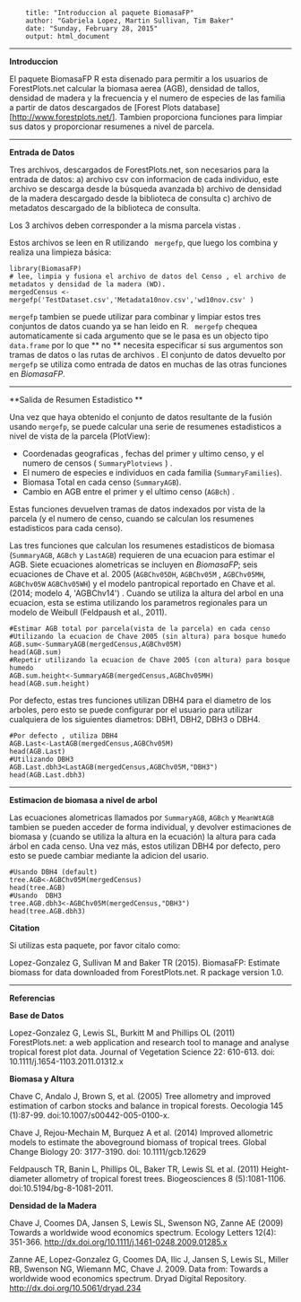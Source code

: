 <!--

        %\VignetteEngine{knitr::rmarkdown}
        %\VignetteIndexEntry{Introduccion al paquete BiomasaFP}
        \usepackage[utf8]{inputenc} 
        \usepackage[spanish]{babel}
        
       
-->
        title: "Introduccion al paquete BiomasaFP"
        author: "Gabriela Lopez, Martin Sullivan, Tim Baker"
        date: "Sunday, February 28, 2015"
        output: html_document
---

**Introduccion**

El paquete BiomasaFP R esta disenado para permitir a los usuarios de ForestPlots.net calcular la biomasa aerea (AGB), densidad de tallos, densidad de madera y la frecuencia y el numero de especies de las familia a partir de datos descargados de [Forest Plots database] [http://www.forestplots.net/]. Tambien proporciona funciones para limpiar sus datos y proporcionar resumenes a nivel de parcela.

---

**Entrada de Datos**

Tres archivos, descargados de ForestPlots.net, son necesarios para la entrada de datos:
a) archivo csv con informacion de cada individuo, este archivo se descarga desde la búsqueda avanzada
b) archivo de densidad de la madera descargado desde la biblioteca de consulta
c) archivo de metadatos descargado de la biblioteca de consulta.

Los 3 archivos deben corresponder a la misma parcela vistas .

Estos archivos se leen en R utilizando ` mergefp`, que luego los combina y realiza una limpieza básica:

```
library(BiomasaFP)
# lee, limpia y fusiona el archivo de datos del Censo , el archivo de metadatos y densidad de la madera (WD).
mergedCensus <- mergefp('TestDataset.csv','Metadata10nov.csv','wd10nov.csv' )
```

`mergefp` tambien se puede utilizar para combinar y limpiar estos tres conjuntos de datos cuando ya se han leido en R. ` mergefp` chequea automaticamente si cada argumento que se le pasa es un objecto tipo `data.frame`  por lo que ** no ** necesita especificar si sus argumentos son tramas de datos o las rutas de archivos . El conjunto de datos devuelto por `mergefp` se utiliza como entrada  de datos en muchas de las otras funciones en *BiomasaFP*.


-----

**Salida de Resumen Estadistico **

Una vez que haya obtenido el conjunto de datos resultante de la fusión usando `mergefp`, se puede calcular una serie de resumenes estadisticos a nivel de vista de la parcela (PlotView):
- Coordenadas geograficas , fechas del primer y ultimo censo, y el numero de censos ( `SummaryPlotviews` ) .
- El numero de especies e individuos en cada familia (`SummaryFamilies`).
- Biomasa Total en cada censo (`SummaryAGB`).
- Cambio en AGB entre el primer y el ultimo censo (`AGBch`) .


Estas funciones devuelven tramas de datos indexados por vista de la parcela (y el numero de censo, cuando se calculan los resumenes estadisticos para cada censo).

Las tres funciones que calculan los resumenes estadisticos de biomasa (`SummaryAGB`, `AGBch` y `LastAGB`) requieren  de una ecuacion para estimar el AGB. Siete ecuaciones alometricas se incluyen en *BiomasaFP*; seis ecuaciones de Chave et al. 2005 (`AGBChv05DH`, `AGBChv05M` , `AGBChv05MH`, `AGBChv05W`  `AGBChv05WH`) y  el modelo pantropical reportado en Chave et al. (2014; modelo 4, 'AGBChv14') . Cuando se utiliza la altura del arbol en una ecuacion, esta se estima utilizando los parametros regionales para un modelo de Weibull (Feldpaush et al., 2011).


```
#Estimar AGB total por parcela(vista de la parcela) en cada censo
#Utilizando la ecuacion de Chave 2005 (sin altura) para bosque humedo
AGB.sum<-SummaryAGB(mergedCensus,AGBChv05M)
head(AGB.sum)
#Repetir utilizando la ecuacion de Chave 2005 (con altura) para bosque humedo
AGB.sum.height<-SummaryAGB(mergedCensus,AGBChv05MH)
head(AGB.sum.height)
```

Por defecto, estas tres funciones utilizan DBH4 para el diametro de los arboles, pero esto se puede configurar por el usuario para utilizar cualquiera de los siguientes diametros:  DBH1, DBH2, DBH3 o DBH4.

```
#Por defecto , utiliza DBH4
AGB.Last<-LastAGB(mergedCensus,AGBChv05M)
head(AGB.Last)
#Utilizando DBH3
AGB.Last.dbh3<LastAGB(mergedCensus,AGBChv05M,"DBH3")
head(AGB.Last.dbh3)
```
----
**Estimacion de biomasa a nivel de arbol**

Las ecuaciones alometricas llamados por `SummaryAGB`, `AGBch` y `MeanWtAGB` tambien se pueden acceder de forma individual, y devolver estimaciones de biomasa y (cuando se utiliza la altura en la ecuación) la altura para cada árbol en cada censo. Una vez más, estos utilizan DBH4 por defecto, pero esto se puede cambiar mediante la adicion del usario.

```
#Usando DBH4 (default)
tree.AGB<-AGBChv05M(mergedCensus)
head(tree.AGB)
#Usando  DBH3
tree.AGB.dbh3<-AGBChv05M(mergedCensus,"DBH3")
head(tree.AGB.dbh3)
```

**Citation**

Si utilizas esta paquete, por favor citalo como:

Lopez-Gonzalez G, Sullivan M and Baker TR (2015). BiomasaFP: Estimate biomass for data downloaded from ForestPlots.net. R package version 1.0.

-----
**Referencias**

**Base de Datos**

Lopez-Gonzalez G, Lewis SL, Burkitt M and Phillips OL (2011) ForestPlots.net: a web application and research tool to manage and analyse tropical forest plot data. Journal of Vegetation Science 22: 610-613. doi: 10.1111/j.1654-1103.2011.01312.x

**Biomasa y Altura**

Chave C, Andalo J, Brown S, et al. (2005) Tree allometry and improved estimation of carbon stocks and balance in tropical forests. Oecologia 145 (1):87-99. doi:10.1007/s00442-005-0100-x.

Chave J, Rejou-Mechain M, Burquez A et al. (2014) Improved allometric models to estimate the aboveground biomass of tropical trees. Global Change Biology 20: 3177-3190. doi: 10.1111/gcb.12629

Feldpausch TR, Banin L, Phillips OL, Baker TR, Lewis SL et al. (2011) Height-diameter allometry of tropical forest trees. Biogeosciences 8 (5):1081-1106. doi:10.5194/bg-8-1081-2011.

**Densidad de la Madera**

Chave J, Coomes DA, Jansen S, Lewis SL, Swenson NG, Zanne AE (2009) Towards a worldwide wood economics spectrum. Ecology Letters 12(4): 351-366. http://dx.doi.org/10.1111/j.1461-0248.2009.01285.x

Zanne AE, Lopez-Gonzalez G, Coomes DA, Ilic J, Jansen S, Lewis SL, Miller RB, Swenson NG, Wiemann MC, Chave J. 2009. Data from: Towards a worldwide wood economics spectrum. Dryad Digital Repository. http://dx.doi.org/10.5061/dryad.234
